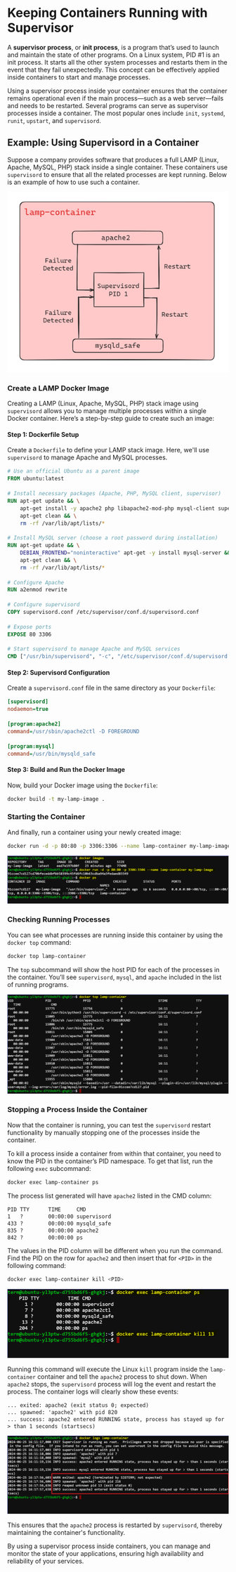 # Keeping Containers Running with Supervisor

A **supervisor process**, or **init process**, is a program that’s used to launch and maintain the state of other programs. On a Linux system, PID #1 is an init process. It starts all the other system processes and restarts them in the event that they fail unexpectedly. This concept can be effectively applied inside containers to start and manage processes.

Using a supervisor process inside your container ensures that the container remains operational even if the main process—such as a web server—fails and needs to be restarted. Several programs can serve as supervisor processes inside a container. The most popular ones include `init`, `systemd`, `runit`, `upstart`, and `supervisord`.

## Example: Using Supervisord in a Container

Suppose a company provides software that produces a full LAMP (Linux, Apache, MySQL, PHP) stack inside a single container. These containers use `supervisord` to ensure that all the related processes are kept running. Below is an example of how to use such a container.

![alt text](./images/lamp-img.PNG)

### Create a LAMP Docker Image

Creating a LAMP (Linux, Apache, MySQL, PHP) stack image using `supervisord` allows you to manage multiple processes within a single Docker container. Here’s a step-by-step guide to create such an image:

#### Step 1: Dockerfile Setup

Create a `Dockerfile` to define your LAMP stack image. Here, we'll use `supervisord` to manage Apache and MySQL processes.

```dockerfile
# Use an official Ubuntu as a parent image
FROM ubuntu:latest

# Install necessary packages (Apache, PHP, MySQL client, supervisor)
RUN apt-get update && \
    apt-get install -y apache2 php libapache2-mod-php mysql-client supervisor && \
    apt-get clean && \
    rm -rf /var/lib/apt/lists/*

# Install MySQL server (choose a root password during installation)
RUN apt-get update && \
    DEBIAN_FRONTEND="noninteractive" apt-get -y install mysql-server && \
    apt-get clean && \
    rm -rf /var/lib/apt/lists/*

# Configure Apache
RUN a2enmod rewrite

# Configure supervisord
COPY supervisord.conf /etc/supervisor/conf.d/supervisord.conf

# Expose ports
EXPOSE 80 3306

# Start supervisord to manage Apache and MySQL services
CMD ["/usr/bin/supervisord", "-c", "/etc/supervisor/conf.d/supervisord.conf"]
```

#### Step 2: Supervisord Configuration

Create a `supervisord.conf` file in the same directory as your `Dockerfile`:

```ini
[supervisord]
nodaemon=true

[program:apache2]
command=/usr/sbin/apache2ctl -D FOREGROUND

[program:mysql]
command=/usr/bin/mysqld_safe
```

#### Step 3: Build and Run the Docker Image

Now, build your Docker image using the `Dockerfile`:

```sh
docker build -t my-lamp-image .
```

### Starting the Container

And finally, run a container using your newly created image:

```sh
docker run -d -p 80:80 -p 3306:3306 --name lamp-container my-lamp-image
```

![alt text](./images/lamp-01.PNG)

### Checking Running Processes

You can see what processes are running inside this container by using the `docker top` command:

```bash
docker top lamp-container
```

The `top` subcommand will show the host PID for each of the processes in the container. You’ll see `supervisord`, `mysql`, and `apache` included in the list of running programs.

![alt text](./images/lamp-02.PNG)

### Stopping a Process Inside the Container

Now that the container is running, you can test the `supervisord` restart functionality by manually stopping one of the processes inside the container.

To kill a process inside a container from within that container, you need to know the PID in the container’s PID namespace. To get that list, run the following `exec` subcommand:

```bash
docker exec lamp-container ps
```

The process list generated will have `apache2` listed in the CMD column:

```
PID TTY      TIME     CMD
1   ?        00:00:00 supervisord
433 ?        00:00:00 mysqld_safe
835 ?        00:00:00 apache2
842 ?        00:00:00 ps
```

The values in the PID column will be different when you run the command. Find the PID on the row for `apache2` and then insert that for `<PID>` in the following command:

```bash
docker exec lamp-container kill <PID>
```

![alt text](./images/lamp-03.PNG)

Running this command will execute the Linux `kill` program inside the `lamp-container` container and tell the `apache2` process to shut down. When `apache2` stops, the `supervisord` process will log the event and restart the process. The container logs will clearly show these events:

```
... exited: apache2 (exit status 0; expected)
... spawned: 'apache2' with pid 820
... success: apache2 entered RUNNING state, process has stayed up for > than 1 seconds (startsecs)
```

![alt text](./images/lamp-04.png)

This ensures that the `apache2` process is restarted by `supervisord`, thereby maintaining the container's functionality.

By using a supervisor process inside containers, you can manage and monitor the state of your applications, ensuring high availability and reliability of your services.